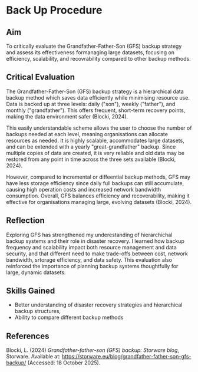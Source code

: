 # Back Up Procedure

## Aim
To critically evaluate the Grandfather-Father-Son (GFS) backup strategy and assess its effectiveness formanaging large datasets, focusing on efficiency, scalability, and recovrability compared to other backup methods.

## Critical Evaluation
The Grandfather-Father-Son (GFS) backup strategy is a hierarchical data backup method which saves data efficiently while minimising resource use. Data is backed up at three levels: daily ("son"), weekly ("father"), and monthly ("grandfather"). This offers frequent, short-term recovery points, making the data environment safer (Blocki, 2024). 

This easily understandable scheme allows the user to choose the number of backups needed at each level, meaning organisations can allocate resources as needed. It is highly scalable, accommodates large datasets, and can be extended with a yearly "great-grandfather" backup. Since multiple copies of data are created, it is very reliable and old data may be restored from any point in time across the three sets available (Blocki, 2024). 

However, compared to incremental or diffeential backup methods, GFS may have less storage efficiency since daily full backups can still accumulate, causing high operation costs and increased network bandwidth consumption. Overall, GFS balances efficiency and recoverability, making it effective for organisations managing large, evolving datasets (Blocki, 2024). 

## Reflection
Exploring GFS has strengthened my underestanding of hierarchichal backup systems and their role in disaster recovery. I learned how backup frequency and scalability impact both resource management and data security, and that different need to make trade-offs between cost, network bandwidth, srtorage efficiency, and data safety. This evaluation also reinforced the importance of planning backup systems thoughtfully for large, dynamic datasets.

## Skills Gained
- Better understanding of disaster recovery strategies and hierarchical backup structures,
- Ability to compare different backup methods

## References
Blocki, L. (2024) *Grandfather-father-son (GFS) backup: Storware blog*, Storware. Available at: https://storware.eu/blog/grandfather-father-son-gfs-backup/ (Accessed: 18 October 2025). 

